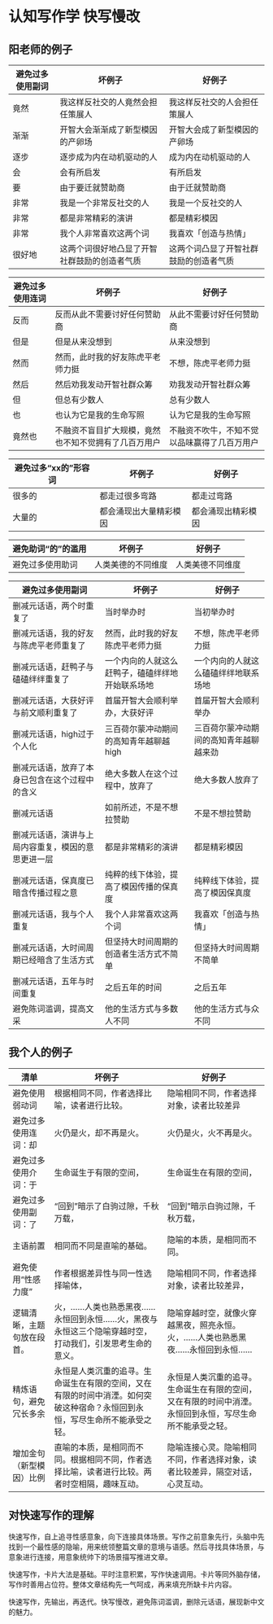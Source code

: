 # 认知写作学 快写慢改

## 阳老师的例子

避免过多使用副词 | 坏例子 | 好例子
--- | --- | ---
竟然| 我这样反社交的人竟然会担任策展人 | 我这样反社交的人会担任策展人
渐渐 | 开智大会渐渐成了新型模因的产卵场 | 开智大会成了新型模因的产卵场
逐步 | 逐步成为内在动机驱动的人 | 成为内在动机驱动的人
会 | 会有所启发 | 有所启发
要 | 由于要迁就赞助商 | 由于迁就赞助商
非常| 我是一个非常反社交的人 | 我是一个反社交的人
非常 | 都是非常精彩的演讲 | 都是精彩模因
非常 | 我个人非常喜欢这两个词 | 我喜欢「创造与热情」
很好地 | 这两个词很好地凸显了开智社群鼓励的创造者气质 | 这两个词凸显了开智社群鼓励的创造者气质


避免过多使用连词 | 坏例子 | 好例子
--- | --- | ---
反而 | 反而从此不需要讨好任何赞助商 | 从此不需要讨好任何赞助商
但是 | 但是从来没想到 | 从来没想到
然而| 然而，此时我的好友陈虎平老师力挺 | 不想，陈虎平老师力挺
然后 | 然后劝我发动开智社群众筹 | 劝我发动开智社群众筹
但 | 但总有少数人 | 总有少数人
也 | 也认为它是我的生命写照 | 认为它是我的生命写照
竟然也| 不融资不盲目扩大规模，竟然也不知不觉拥有了几百万用户 | 不融资不吹牛，不知不觉以品味赢得了几百万用户

避免过多“xx的”形容词 | 坏例子 | 好例子
--- | --- | ---
很多的 | 都走过很多弯路 | 都走过弯路
大量的 | 都会涌现出大量精彩模因 | 都会涌现出精彩模因

避免助词“的”的滥用 | 坏例子 | 好例子
--- | --- | ---
避免过多使用助词 | 人类美德的不同维度 | 人类美德不同维度


避免过多使用副词 | 坏例子 | 好例子
--- | --- | ---
删减元话语，两个时重复了 | 当时举办时 | 当初举办时
删减元话语，我的好友与陈虎平老师重复了 | 然而，此时我的好友陈虎平老师力挺 | 不想，陈虎平老师力挺
删减元话语，赶鸭子与磕磕绊绊重复了 | 一个内向的人就这么赶鸭子，磕磕绊绊地开始联系场地 | 一个内向的人就这么磕磕绊绊地联系场地
删减元话语，大获好评与前文顺利重复了 | 首届开智大会顺利举办，大获好评 | 首届开智大会顺利举办
删减元话语，high过于个人化 | 三百荷尔蒙冲动期间的高知青年越聊越high | 三百荷尔蒙冲动期间的高知青年越聊越来劲
删减元话语，放弃了本身已包含在这个过程中的含义 | 绝大多数人在这个过程中，放弃了 | 绝大多数人放弃了
删减元话语 | 如前所述，不是不想拉赞助 | 不是不想拉赞助
删减元话语，演讲与上局内容重复，模因的意思更进一层 | 都是非常精彩的演讲 | 都是精彩模因
删减元话语，保真度已暗含传播过程之意 | 纯粹的线下体验，提高了模因传播的保真度 | 纯粹线下体验，提高了模因保真度
删减元话语，我与个人重复 | 我个人非常喜欢这两个词 | 我喜欢「创造与热情」
删减元话语，大时间周期已经暗含了生活方式 | 但坚持大时间周期的创造者生活方式不简单 | 但坚持大时间周期不简单
删减元话语，五年与时间重复 | 之后五年的时间 | 之后五年
避免陈词滥调，提高文采 | 他的生活方式与多数人不同 | 他的生活方式与众不同


## 我个人的例子

清单 | 坏例子 | 好例子
--- | --- | ---
避免使用弱动词 | 根据相同不同，作者选择比喻，读者进行比较。 | 隐喻相同不同，作者选择对象，读者比较差异
避免过多使用连词：却 | 火仍是火，却不再是火。 | 火仍是火，火不再是火。
避免过多使用介词：于 | 生命诞生于有限的空间， | 生命诞生在有限的空间，
避免过多使用副词：了 | “回到”暗示了白驹过隙，千秋万载， | “回到”暗示白驹过隙，千秋万载，
主语前置 | 相同而不同是直喻的基础。 | 隐喻的本质，是相同而不同。
避免使用“性感力度” | 作者根据差异性与同一性选择喻体， | 隐喻相同不同，作者选择对象，读者比较差异，
逻辑清晰，主题句放在段首。 | 火，……人类也熟悉黑夜……永恒回到永恒……火，黑夜与永恒这三个隐喻穿越时空，打动我们，引发思考生命的意义。 | 隐喻穿越时空，就像火穿越黑夜，照亮永恒。火，……人类也熟悉黑夜……永恒回到永恒……
精炼语句，避免冗长多余 | 永恒是人类沉重的追寻。生命诞生在有限的空间，又在有限的时间中消湮。如何突破这种宿命？永恒回到永恒，写尽生命所不能承受之轻。 | 永恒是人类沉重的追寻。生命诞生在有限的空间，又在有限的时间中消湮。永恒回到永恒，写尽生命所不能承受之轻。
增加金句（新型模因）比例 | 直喻的本质，是相同而不同。根据相同不同，作者选择比喻，读者进行比较。两者时空相隔，趣味互动。 | 隐喻连接心灵。隐喻相同不同，作者选择对象，读者比较差异，隔空对话，心灵互动。

## 对快速写作的理解

快速写作，自上追寻性感意象，向下连接具体场景。写作之前意象先行，头脑中先找到一个最性感的隐喻，用来统领整篇文章的意境与语感。然后寻找具体场景，与意象进行连接，用意象统帅下的场景描写推进文章。

快速写作，卡片大法是基础。平时注意积累，写作快速调用。卡片等同外脑存储，写作时善用占位符。整体文章结构先一气呵成，再来填充所缺卡片内容。

快速写作，先输出，再迭代。快写慢改，避免陈词滥调，删除元话语，展现新中文的魅力。
